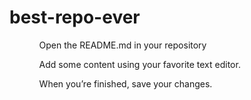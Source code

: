 # best-repo-ever
<ol>
<ul>Open the README.md in your repository</ul>
<ul>Add some content using your favorite text editor.</ul>
<ul>When you’re finished, save your changes.</ul>
</ol>